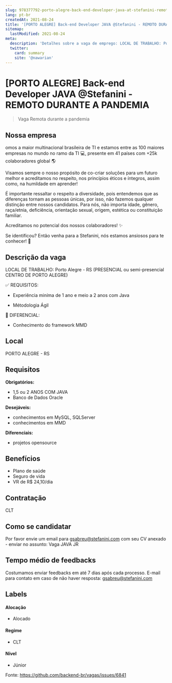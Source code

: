 ```yaml
---
slug: 978377792-porto-alegre-back-end-developer-java-at-stefanini-remoto-durante-a-pandemia
lang: pt-br
createdAt: 2021-08-24
title: '[PORTO ALEGRE] Back-end Developer JAVA @Stefanini - REMOTO DURANTE A PANDEMIA - Vaga de Emprego'
sitemap:
  lastModified: 2021-08-24
meta:
  description: 'Detalhes sobre a vaga de emprego: LOCAL DE TRABALHO: Porto Alegre - RS (PRESENCIAL ou semi-presencial CENTRO DE PORTO ALEGRE) ✅ REQUISITOS: - Experiência miníma de 1 ano e meio a 2 anos com Java - Métodologia Ágil 🚀 DIFERENCIAL: - Conhecimento do framework MMD'
  twitter:
    card: summary
    site: '@nawarian'
---
```


# [PORTO ALEGRE] Back-end Developer JAVA @Stefanini - REMOTO DURANTE A PANDEMIA

<!--
==================================================
Caso a vaga for remoto durante a pandemia informar no texto "Remoto durante o covid"
==================================================
-->
<!-- 
==================================================
POR FAVOR, SÓ POSTE SE A VAGA FOR PARA BACK-END!

Não faça distinção de gênero no título da vaga.

Use: "Back-End Developer" ao invés de 
"Desenvolvedor Back-End" \o/

Exemplo: `[São Paulo] Back-End Developer @ NOME DA EMPRESA`
==================================================
-->
<!--
==================================================
Caso a vaga for remoto durante a pandemia deixar a linha abaixo
==================================================
-->
> Vaga Remota durante a pandemia

## Nossa empresa

omos a maior multinacional brasileira de TI e estamos entre as 100 maiores empresas no mundo no ramo da TI 💻, presente em 41 países com +25k colaboradores global 🌎

Visamos sempre o nosso propósito de co-criar soluções para um futuro melhor e acreditamos no respeito, nos princípios éticos e íntegros, assim como, na humildade em aprender!

É importante ressaltar o respeito a diversidade, pois entendemos que as diferenças tornam as pessoas únicas, por isso, não fazemos qualquer distinção entre nossos candidatos. Para nós, não importa idade, gênero, raça/etnia, deficiência, orientação sexual, origem, estética ou constituição familiar. 

Acreditamos no potencial dos nossos colaboradores! ✨

Se identificou? Então venha para a Stefanini, nós estamos ansiosos para te conhecer! 🤩

## Descrição da vaga

 LOCAL DE TRABALHO: Porto Alegre - RS (PRESENCIAL ou semi-presencial CENTRO DE PORTO ALEGRE)

✅ REQUISITOS:

- Experiência miníma de 1 ano e meio a 2 anos com Java

- Métodologia Ágil

🚀 DIFERENCIAL:

- Conhecimento do framework MMD


## Local

PORTO ALEGRE - RS

## Requisitos

**Obrigatórios:**
- 1,5 ou 2 ANOS COM JAVA
- Banco de Dados Oracle

**Desejáveis:**
- conhecimentos em MySQL, SQLServer
- conhecimentos em MMD

**Diferenciais:**
- projetos opensource

## Benefícios

- Plano de saúde
- Seguro de vida
- VR de R$ 24,10/dia

## Contratação

CLT

## Como se candidatar

Por favor envie um email para gsabreu@stefanini.com  com seu CV anexado - enviar no assunto: Vaga JAVA JR

## Tempo médio de feedbacks

Costumamos enviar feedbacks em até 7 dias após cada processo.
E-mail para contato em caso de não haver resposta: gsabreu@stefanini.com

## Labels
<!-- retire os labels que não fazem sentido à vaga -->

#### Alocação
- Alocado

#### Regime
- CLT

#### Nível
- Júnior





Fonte: https://github.com/backend-br/vagas/issues/6841